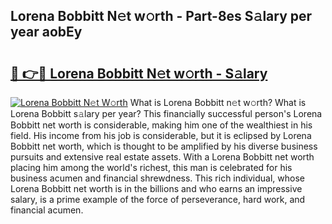 ## Lorena Bobbitt N𝚎t w𝚘rth - Part-8es S𝚊lary per year aobEy

# <h2><a href="http://gc3l5f.nevu.top/?p=Lorena+Bobbitt">🔗 👉🔴 Lorena Bobbitt N𝚎t w𝚘rth - S𝚊lary</a></h2>

[![Lorena Bobbitt N𝚎t W𝚘rth](https://i.imgur.com/Oavwk0R.jpeg)](http://gc3l5f.nevu.top/?p=Lorena+Bobbitt)
What is Lorena Bobbitt n𝚎t w𝚘rth? What is Lorena Bobbitt s𝚊lary per year?
This financially successful person's Lorena Bobbitt net worth is considerable, making him one of the wealthiest in his field. His income from his job is considerable, but it is eclipsed by Lorena Bobbitt net worth, which is thought to be amplified by his diverse business pursuits and extensive real estate assets. With a Lorena Bobbitt net worth placing him among the world's richest, this man is celebrated for his business acumen and financial shrewdness. This rich individual, whose Lorena Bobbitt net worth is in the billions and who earns an impressive salary, is a prime example of the force of perseverance, hard work, and financial acumen.

